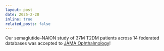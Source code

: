 ```yaml
---
layout: post
date: 2025-2-20
inline: true
related_posts: false
---
```


Our semaglutide–NAION study of 37M T2DM patients across 14 federated databases was accepted to [JAMA Ophthalmology](https://jamanetwork.com/journals/jamaophthalmology/fullarticle/2830475)!
